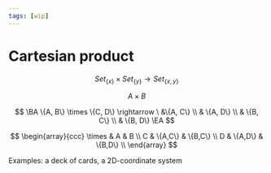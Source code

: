 ```yaml
---
tags: [wip]
---
```


# Cartesian product

$$
Set_{\{x\}} \times Set_{\{y\}} \rightarrow Set_{\{x, y\}}
$$

$$
A \times B
$$

$$
\BA
\{A, B\} \times \{C, D\} \rightarrow \ &\{A, C\} \\
& \{A, D\} \\
& \{B, C\} \\
& \{B, D\}
\EA
$$

$$
\begin{array}{ccc}
	\times & A & B \\
	C & \{A,C\} & \{B,C\} \\
	D & \{A,D\} & \{B,D\} \\
\end{array}
$$

Examples: a deck of cards, a 2D-coordinate system
